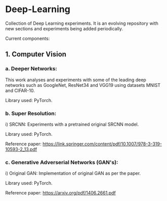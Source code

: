 # Deep-Learning

Collection of Deep Learning experiments. It is an evolving repository with new sections and experiments being added periodically.

Current components:

## 1. Computer Vision

   ### a. Deeper Networks:
          
   This work analyses and experiments with some of the leading deep networks such as GoogleNet, ResNet34 and VGG19 using datasets MNIST and CIFAR-10.
      
   Library used: PyTorch.
      
   ### b. Super Resolution:
      
   i) SRCNN: Experiments with a pretrained original SRCNN model.
      
   Library used: PyTorch.
      
   Reference paper: https://link.springer.com/content/pdf/10.1007/978-3-319-10593-2_13.pdf
   
   ### c. Generative Adverserial Networks (GAN's):
   
   i) Original GAN: Implementation of original GAN as per the paper.
   
   Library used: PyTorch.
   
   Reference paper: https://arxiv.org/pdf/1406.2661.pdf
